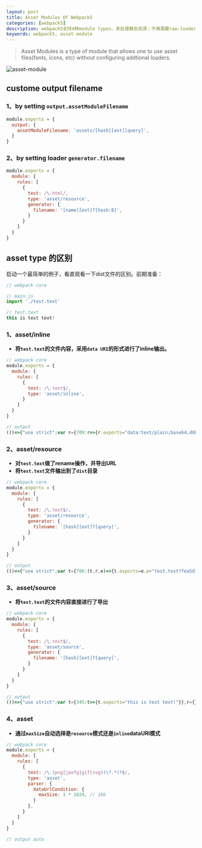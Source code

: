 ```yaml
---
layout: post
title: Asset Modules Of Webpack5
categories: [webpack5]
description: webpack5支持4种module types，来处理静态资源；不再需要raw-loader,url-loader,file-loader。
keywords: webpack5, asset module
---
```


> Asset Modules is a type of module that allows one to use asset files(fonts, icons, etc) without configuring addtional loaders.

![asset-module]({{site.url}}/mind/webpack5/asset-module.png)

## custome output filename

### 1、by setting `output.assetModuleFilename`

```javascript
module.exports = {
  output: {
    assetModuleFilename: 'assets/[hash][ext][query]',
  }
}
```

### 2、by setting loader `generator.filename`

```javascript
module.exports = {
  module: {
    rules: [
      {
        test: /\.html/,
        type: 'asset/resource',
        generator: {
          filename: '[name][ext]?[hash:8]',
        }
      }
    ]
  }
}
```

## asset type 的区别

启动一个最简单的例子，看直观看一下dist文件的区别。前期准备：

```javascript
// webpack core

// main.js
import './test.text'

// test.text
this is test text!
```

### 1、asset/inline

* **将`test.text`的文件内容，采用`data URI`的形式进行了inline输出。**

```javascript
// webpack core
module.exports = {
  module: {
    rules: [
      {
        test: /\.text$/,
        type: 'asset/inline',
      }
    ]
  }
}

// output
(()=>{"use strict";var r={709:r=>{r.exports="data:text/plain;base64,dGhpcyBpcyB0ZXN0IHRleHQh"}},t={};function e(p){var s=t[p];if(void 0!==s)return s.exports;var a=t[p]={exports:{}};return r[p](a,a.exports,e),a.exports}e(709)})();
```
### 2、asset/resource

* **对`test.text`做了rename操作，并导出URL**
* **将`test.text`文件输出到了`dist`目录**

```javascript
// webpack core
module.exports = {
  module: {
    rules: [
      {
        test: /\.text$/,
        type: 'asset/resource',
        generator: {
          filename: '[hash][ext]?[query]',
        }
      }
    ]
  }
}

// output
(()=>{"use strict";var t={706:(t,r,e)=>{t.exports=e.p+"test.text?fea5d322"}},r={};function e(s){var o=r[s];if(void 0!==o)return o.exports;var p=r[s]={exports:{}};return t[s](p,p.exports,e),p.exports}e.p="",e(706)})();
```

### 3、asset/source

* **将`test.text`的文件内容直接进行了导出**

```javascript
// webpack core
module.exports = {
  module: {
    rules: [
      {
        test: /\.text$/,
        type: 'asset/source',
        generator: {
          filename: '[hash][ext]?[query]',
        }
      }
    ]
  }
}

// output
(()=>{"use strict";var t={345:t=>{t.exports="this is test text!"}},r={};function e(s){var o=r[s];if(void 0!==o)return o.exports;var i=r[s]={exports:{}};return t[s](i,i.exports,e),i.exports}e(345)})();
```

### 4、asset

* **通过`maxSize`自动选择是`resource`模式还是`inline`dataURI模式**

```javascript
// webpack core
module.exports = {
  module: {
    rules: [
      {
        test: /\.(png|jpe?g|gif|svg)(\?.*)?$/,
        type: 'asset',
        parser: {
          dataUrlCondition: {
            maxSize: 1 * 1024, // 1kb
          }
        },
      }
    ]
  }
}

// output auto
```
